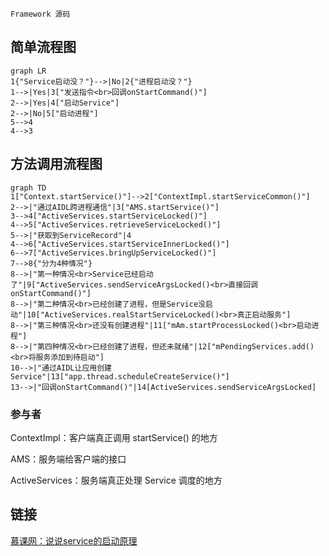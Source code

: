 `Framework 源码`

## 简单流程图

```mermaid
graph LR
1{"Service启动没？"}-->|No|2{"进程启动没？"}
1-->|Yes|3["发送指令<br>回调onStartCommand()"]
2-->|Yes|4["启动Service"]
2-->|No|5["启动进程"]
5-->4
4-->3

```



## 方法调用流程图

```mermaid
graph TD
1["Context.startService()"]-->2["ContextImpl.startServiceCommon()"]
2-->|"通过AIDL跨进程通信"|3["AMS.startService()"]
3-->4["ActiveServices.startServiceLocked()"]
4-->5["ActiveServices.retrieveServiceLocked()"]
5-->|"获取到ServiceRecord"|4
4-->6["ActiveServices.startServiceInnerLocked()"]
6-->7["ActiveServices.bringUpServiceLocked()"]
7-->8{"分为4种情况"}
8-->|"第一种情况<br>Service已经启动了"|9["ActiveServices.sendServiceArgsLocked()<br>直接回调onStartCommand()"]
8-->|"第二种情况<br>已经创建了进程，但是Service没启动"|10["ActiveServices.realStartServiceLocked()<br>真正启动服务"]
8-->|"第三种情况<br>还没有创建进程"|11["mAm.startProcessLocked()<br>启动进程"]
8-->|"第四种情况<br>已经创建了进程，但还未就绪"|12["mPendingServices.add()<br>将服务添加到待启动"]
10-->|"通过AIDL让应用创建Service"|13["app.thread.scheduleCreateService()"]
13-->|"回调onStartCommand()"|14[ActiveServices.sendServiceArgsLocked]
```

### 参与者

ContextImpl：客户端真正调用 startService() 的地方

AMS：服务端给客户端的接口

ActiveServices：服务端真正处理 Service 调度的地方

## 链接

[慕课网：说说service的启动原理](https://coding.imooc.com/lesson/340.html#mid=24590)